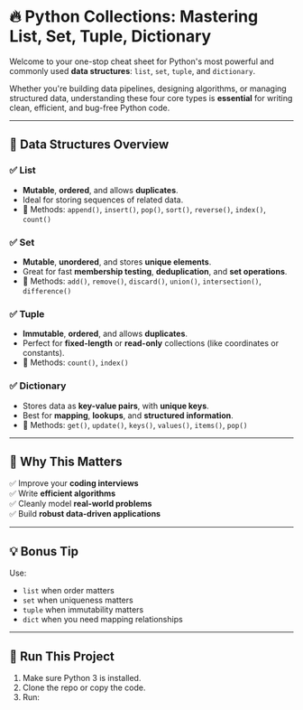 
# 🔥 Python Collections: Mastering List, Set, Tuple, Dictionary

Welcome to your one-stop cheat sheet for Python's most powerful and commonly used **data structures**: `list`, `set`, `tuple`, and `dictionary`.

Whether you're building data pipelines, designing algorithms, or managing structured data, understanding these four core types is **essential** for writing clean, efficient, and bug-free Python code.

---

## 🧱 Data Structures Overview

### ✅ List
- **Mutable**, **ordered**, and allows **duplicates**.
- Ideal for storing sequences of related data.
- 🔧 Methods: `append()`, `insert()`, `pop()`, `sort()`, `reverse()`, `index()`, `count()`

### ✅ Set
- **Mutable**, **unordered**, and stores **unique elements**.
- Great for fast **membership testing**, **deduplication**, and **set operations**.
- 🔧 Methods: `add()`, `remove()`, `discard()`, `union()`, `intersection()`, `difference()`

### ✅ Tuple
- **Immutable**, **ordered**, and allows **duplicates**.
- Perfect for **fixed-length** or **read-only** collections (like coordinates or constants).
- 🔧 Methods: `count()`, `index()`

### ✅ Dictionary
- Stores data as **key-value pairs**, with **unique keys**.
- Best for **mapping**, **lookups**, and **structured information**.
- 🔧 Methods: `get()`, `update()`, `keys()`, `values()`, `items()`, `pop()`

---

## 🚀 Why This Matters

✅ Improve your **coding interviews**  
✅ Write **efficient algorithms**  
✅ Cleanly model **real-world problems**  
✅ Build **robust data-driven applications**

---

## 💡 Bonus Tip

Use:
- `list` when order matters
- `set` when uniqueness matters
- `tuple` when immutability matters
- `dict` when you need mapping relationships

---

## 📂 Run This Project

1. Make sure Python 3 is installed.
2. Clone the repo or copy the code.
3. Run:
